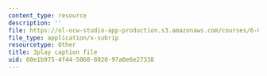 ```yaml
---
content_type: resource
description: ''
file: https://ol-ocw-studio-app-production.s3.amazonaws.com/courses/6-046j-design-and-analysis-of-algorithms-spring-2015/60e1b9754f445060802097a0e6e27338_0CdxkgAjsDA.vtt
file_type: application/x-subrip
resourcetype: Other
title: 3play caption file
uid: 60e1b975-4f44-5060-8020-97a0e6e27338
---
```

